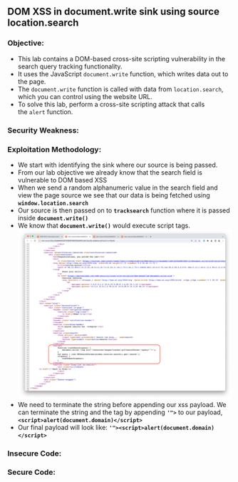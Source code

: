 ## DOM XSS in document.write sink using source location.search

### Objective:
- This lab contains a DOM-based cross-site scripting vulnerability in the search query tracking functionality. 
- It uses the JavaScript `document.write` function, which writes data out to the page. 
- The `document.write` function is called with data from `location.search`, which you can control using the website URL.
- To solve this lab, perform a cross-site scripting attack that calls the `alert` function.

### Security Weakness:

### Exploitation Methodology:
- We start with identifying the sink where our source is being passed. 
- From our lab objective we already know that the search field is vulnerable to DOM based XSS
- When we send a random alphanumeric value in the search field and view the page source we see that our data is being fetched using **`window.location.search`** 
- Our source is then passed on to **`tracksearch`** function where it is passed inside **`document.write()`**
- We know that **`document.write()`** would execute script tags.
![](./Images/bcda41eeab4f9cc225c2e752088a3e45.png)
- We need to terminate the string before appending our xss payload. We can terminate the string and the tag by appending **`'">`** to our payload, **`<script>alert(document.domain)</script>`**
- Our final payload will look like: **`'"><script>alert(document.domain)</script>`**

### Insecure Code:

### Secure Code:
